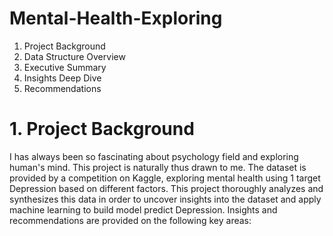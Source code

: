 # Mental-Health-Exploring

1. Project Background
2. Data Structure Overview
3. Executive Summary
4. Insights Deep Dive
5. Recommendations

# 1. Project Background
I has always been so fascinating about psychology field and exploring human's mind. This project is naturally thus drawn to me. The dataset is provided by a competition on Kaggle, exploring mental health using 1 target Depression based on different factors. This project thoroughly analyzes and synthesizes this data in order to uncover insights into the dataset and apply machine learning to build model predict Depression.
Insights and recommendations are provided on the following key areas:
